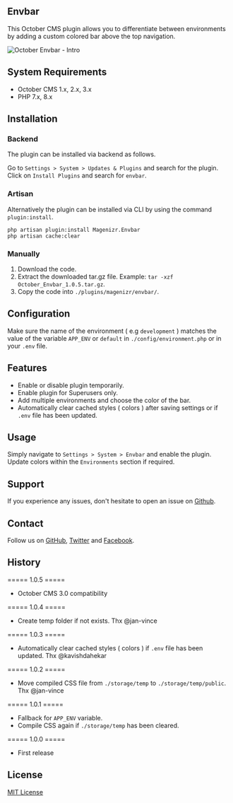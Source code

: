 ## Envbar
This October CMS plugin allows you to differentiate between environments by adding a custom colored bar above the top navigation.

![October Envbar - Intro](https://images2.imgbox.com/69/cf/EhSjgnjn_o.gif)

## System Requirements
- October CMS 1.x, 2.x, 3.x
- PHP 7.x, 8.x

## Installation
### Backend
The plugin can be installed via backend as follows.

Go to `Settings > System > Updates & Plugins` and search for the plugin. Click on `Install Plugins` and search for `envbar`.

### Artisan
Alternatively the plugin can be installed via CLI by using the command `plugin:install`.

```
php artisan plugin:install Magenizr.Envbar
php artisan cache:clear
```

### Manually
1. Download the code.
2. Extract the downloaded tar.gz file. Example: `tar -xzf October_Envbar_1.0.5.tar.gz`.
3. Copy the code into `./plugins/magenizr/envbar/`.

## Configuration
Make sure the name of the environment ( e.g `development` ) matches the value of the variable `APP_ENV` or `default` in `./config/environment.php` or in your `.env` file.

## Features
* Enable or disable plugin temporarily.
* Enable plugin for Superusers only.
* Add multiple environments and choose the color of the bar.
* Automatically clear cached styles ( colors ) after saving settings or if `.env` file has been updated.

## Usage
Simply navigate to `Settings > System > Envbar` and enable the plugin. Update colors within the `Environments` section if required.

## Support
If you experience any issues, don't hesitate to open an issue on [Github](https://github.com/magenizr/October_Envbar/issues).

## Contact
Follow us on [GitHub](https://github.com/magenizr), [Twitter](https://twitter.com/magenizr) and [Facebook](https://www.facebook.com/magenizr).

## History
===== 1.0.5 =====
* October CMS 3.0 compatibility

===== 1.0.4 =====
* Create temp folder if not exists. Thx @jan-vince

===== 1.0.3 =====
* Automatically clear cached styles ( colors ) if `.env` file has been updated. Thx @kavishdahekar

===== 1.0.2 =====
* Move compiled CSS file from `./storage/temp` to `./storage/temp/public`. Thx @jan-vince

===== 1.0.1 =====
* Fallback for `APP_ENV` variable.
* Compile CSS again if `./storage/temp` has been cleared.

===== 1.0.0 =====
* First release

## License
[MIT License](http://www.opensource.org/licenses/mit-license.html)
